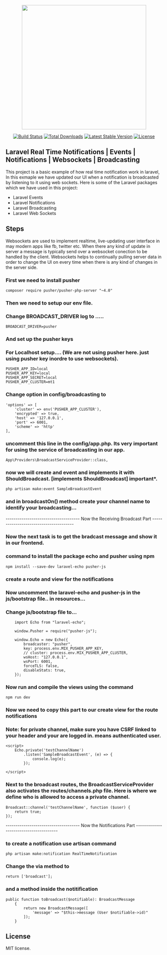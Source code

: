 <p align="center"><a href="https://laravel.com" target="_blank"><img src="https://raw.githubusercontent.com/laravel/art/master/logo-lockup/5%20SVG/2%20CMYK/1%20Full%20Color/laravel-logolockup-cmyk-red.svg" width="400"></a></p>

<p align="center">
<a href="https://travis-ci.org/laravel/framework"><img src="https://travis-ci.org/laravel/framework.svg" alt="Build Status"></a>
<a href="https://packagist.org/packages/laravel/framework"><img src="https://img.shields.io/packagist/dt/laravel/framework" alt="Total Downloads"></a>
<a href="https://packagist.org/packages/laravel/framework"><img src="https://img.shields.io/packagist/v/laravel/framework" alt="Latest Stable Version"></a>
<a href="https://packagist.org/packages/laravel/framework"><img src="https://img.shields.io/packagist/l/laravel/framework" alt="License"></a>
</p>

## Laravel Real Time Notifications | Events | Notifications | Websockets | Broadcasting

This project is a basic example of how real time notification work in laravel, In this exmaple we have updated our UI when a notification is broadcasted by listening to it using web sockets. Here is some of the Laravel packages which we have used in this project:

- Laravel Events
- Laravel Notifications
- Laravel Broadcasting
- Laravel Web Sockets

## Steps

Websockets are used to implement realtime, live-updating user interface in may modern apps like fb, twitter etc. When there any kind of update in server a message is typically send over a websocket conection to be handled by the client. Websockets helps to continually pulling server data in order to change the UI on every time when there is any kind of changes in the server side.

### First we need to install pusher 
```
composer require pusher/pusher-php-server "~4.0"
```
### Then we need to setup our env file. 
### Change BROADCAST_DRIVER log to .....
```
BROADCAST_DRIVER=pusher
```
### And set up the pusher keys
### For Localhost setup.... (We are not using pusher here. just using pusher  key inordre to use websockets).
```
PUSHER_APP_ID=local
PUSHER_APP_KEY=local
PUSHER_APP_SECRET=local
PUSHER_APP_CLUSTER=mt1
```
### Change option in config/broadcasting to
```
'options' => [
    'cluster' => env('PUSHER_APP_CLUSTER'),
    'encrypted' => true,
    'host' => '127.0.0.1',
    'port' => 6001,
	'scheme' => 'http'
],
```

### uncomment this line in the config/app.php. Its very important for using the service of broadcasting in our app.
```
App\Providers\BroadcastServiceProvider::class,
```
### now we will create and event and implements it with ShouldBroadcast. [implements ShouldBroadcast] important*.
```
php artisan make:event SampleBroadcastEvent
```
### and in broadcastOn() method create your channel name to identify your broadcasting...

------------------------------------- Now the Receiving Broadcast Part ---------------------------------------

 ### Now the next task is to get the bradcast message and show it in our frontend.

 ### command to install the package echo and pusher using npm
 ```
 npm install --save-dev laravel-echo pusher-js
```
 ### create a route and view for the notifications 

 ### Now uncomment the laravel-echo and pusher-js in the js/bootstrap file.. in resources...

 ### Change js/bootstrap file to...
```
	import Echo from "laravel-echo";

	window.Pusher = require("pusher-js");

	window.Echo = new Echo({
	    broadcaster: "pusher",
	    key: process.env.MIX_PUSHER_APP_KEY,
	    // cluster: process.env.MIX_PUSHER_APP_CLUSTER,
	    wsHost: "127.0.0.1",
	    wsPort: 6001,
	    forceTLS: false,
	    disableStats: true,
	});
```

### Now run and compile the views using the command
```
npm run dev
```
### Now we need to copy this part to our create view for the route notifications

### Note: for private channel, make sure you have CSRF linked to your header and your are logged in. means authenticated user.
```
<script>
    Echo.private('testChannelName')
        .listen('SampleBroadcastEvent', (e) => {
            console.log(e);
        });

</script>
```

### Next to the broadcast routes, the BroadcastServiceProvider also activates the routes/channels.php file. Here is where we define who is allowed to access a private channel.
```
Broadcast::channel('testChannelName', function ($user) {
    return true;
});
```
------------------------------------- Now the Notifications Part ---------------------------------------

### to create a notification use artisan command
```
php artisan make:notification RealTimeNotification
```
### Change the via method to
```
return ['broadcast'];
```

### and a method inside the notitification
```
public function toBroadcast($notifiable): BroadcastMessage
    {
        return new BroadcastMessage([
            'message' => "$this->message (User $notifiable->id)"
        ]);
    }
```

## License

MIT license.
